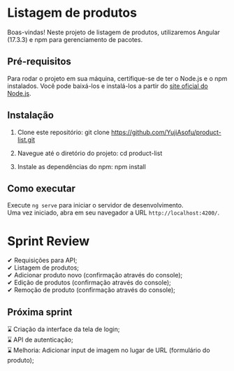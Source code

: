 # Listagem de produtos

Boas-vindas! Neste projeto de listagem de produtos, utilizaremos Angular (17.3.3) e npm para gerenciamento de pacotes.

## Pré-requisitos

Para rodar o projeto em sua máquina, certifique-se de ter o Node.js e o npm instalados. Você pode baixá-los e instalá-los a partir do [site oficial do Node.js](https://nodejs.org/).

## Instalação

1. Clone este repositório:
git clone https://github.com/YujiAsofu/product-list.git

2. Navegue até o diretório do projeto:
cd product-list

3. Instale as dependências do npm:
npm install

## Como executar

Execute `ng serve` para iniciar o servidor de desenvolvimento.<br/>
Uma vez iniciado, abra em seu navegador a URL `http://localhost:4200/`.

# Sprint Review

  ✔ Requisições para API;<br/>
  ✔ Listagem de produtos;<br/>
  ✔ Adicionar produto novo (confirmação através do console);<br/>
  ✔ Edição de produtos (confirmação através do console);<br/>
  ✔ Remoção de produto (confirmação através do console);<br/>

## Próxima sprint

⌛ Criação da interface da tela de login;<br/>
⌛ API de autenticação;<br/>
⌛ Melhoria: Adicionar input de imagem no lugar de URL (formulário do produto);
